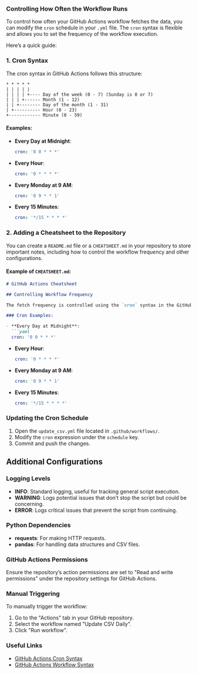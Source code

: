 ### Controlling How Often the Workflow Runs

To control how often your GitHub Actions workflow fetches the data, you can modify the `cron` schedule in your `.yml` file. The `cron` syntax is flexible and allows you to set the frequency of the workflow execution.

Here’s a quick guide:

### 1. **Cron Syntax**
The cron syntax in GitHub Actions follows this structure:

```plaintext
* * * * *
| | | | |
| | | | +---- Day of the week (0 - 7) (Sunday is 0 or 7)
| | | +------ Month (1 - 12)
| | +-------- Day of the month (1 - 31)
| +---------- Hour (0 - 23)
+------------ Minute (0 - 59)
```

#### Examples:
- **Every Day at Midnight**:
  ```yaml
  cron: '0 0 * * *'
  ```
- **Every Hour**:
  ```yaml
  cron: '0 * * * *'
  ```
- **Every Monday at 9 AM**:
  ```yaml
  cron: '0 9 * * 1'
  ```
- **Every 15 Minutes**:
  ```yaml
  cron: '*/15 * * * *'
  ```

### 2. **Adding a Cheatsheet to the Repository**

You can create a `README.md` file or a `CHEATSHEET.md` in your repository to store important notes, including how to control the workflow frequency and other configurations.

#### Example of `CHEATSHEET.md`:

```markdown
# GitHub Actions Cheatsheet

## Controlling Workflow Frequency

The fetch frequency is controlled using the `cron` syntax in the GitHub Actions workflow file (`.github/workflows/update_csv.yml`).

### Cron Examples:

- **Every Day at Midnight**: 
  ```yaml
  cron: '0 0 * * *'
  ```
- **Every Hour**:
  ```yaml
  cron: '0 * * * *'
  ```
- **Every Monday at 9 AM**:
  ```yaml
  cron: '0 9 * * 1'
  ```
- **Every 15 Minutes**:
  ```yaml
  cron: '*/15 * * * *'
  ```

### Updating the Cron Schedule
1. Open the `update_csv.yml` file located in `.github/workflows/`.
2. Modify the `cron` expression under the `schedule` key.
3. Commit and push the changes.

## Additional Configurations

### Logging Levels

- **INFO**: Standard logging, useful for tracking general script execution.
- **WARNING**: Logs potential issues that don’t stop the script but could be concerning.
- **ERROR**: Logs critical issues that prevent the script from continuing.

### Python Dependencies

- **requests**: For making HTTP requests.
- **pandas**: For handling data structures and CSV files.

### GitHub Actions Permissions

Ensure the repository’s action permissions are set to "Read and write permissions" under the repository settings for GitHub Actions.

### Manual Triggering

To manually trigger the workflow:
1. Go to the "Actions" tab in your GitHub repository.
2. Select the workflow named "Update CSV Daily".
3. Click "Run workflow".

### Useful Links
- [GitHub Actions Cron Syntax](https://docs.github.com/en/actions/using-workflows/events-that-trigger-workflows#scheduled-events)
- [GitHub Actions Workflow Syntax](https://docs.github.com/en/actions/using-workflows/workflow-syntax-for-github-actions)
